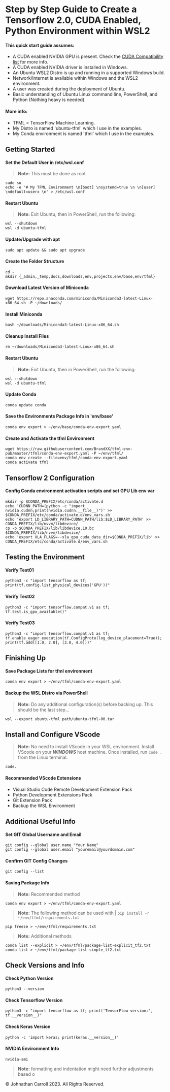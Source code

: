 # Step by Step Guide to Create a Tensorflow 2.0, CUDA Enabled, Python Environment within WSL2
#### This quick start guide assumes:

*   A CUDA enabled NVIDIA GPU is present. Check the [CUDA Compatibility list](https://developer.nvidia.com/cuda-gpus) for more info.
*   A CUDA enabled NVIDIA driver is installed in Windows.
*   An Ubuntu WSL2 Distro is up and running in a supported Windows build.
*   Network/Internet is available within Windows and the WSL2 environment.
*   A user was created during the deployment of Ubuntu.
*   Basic understanding of Ubuntu Linux command line, PowerShell, and Python (Nothing heavy is needed).

#### More info:

*   TFML = TensorFlow Machine Learning.
*   My Distro is named 'ubuntu-tfml' which I use in the examples.
*   My Conda environment is named 'tfml' which I use in the examples.

## Getting Started
#### Set the Default User in /etc/wsl.conf
> **Note:** This must be done as root
```
sudo su
echo -e '# My TFML Environment \n[boot] \nsystemd=true \n \n[user] \ndefault=userx \n' > /etc/wsl.conf
```

#### Restart Ubuntu
> **Note:** Exit Ubuntu, then in PowerShell, run the following:
```
wsl --shutdown
wsl -d ubuntu-tfml
```

#### Update/Upgrade with apt
```
sudo apt update && sudo apt upgrade
```

#### Create the Folder Structure
```
cd ~
mkdir {_admin,_temp,docs,downloads,env,projects,env/base,env/tfml}
```

#### Download Latest Version of Miniconda
```
wget https://repo.anaconda.com/miniconda/Miniconda3-latest-Linux-x86_64.sh -P ~/downloads/
```

#### Install Miniconda
```
bash ~/downloads/Miniconda3-latest-Linux-x86_64.sh
```

#### Cleanup Install Files
```
rm ~/downloads/Miniconda3-latest-Linux-x86_64.sh
```

#### Restart Ubuntu
> **Note:** Exit Ubuntu, then in PowerShell, run the following:
```
wsl --shutdown
wsl -d ubuntu-tfml
```

#### Update Conda
```
conda update conda
```

#### Save the Environments Package Info in 'env/base'
```
conda env export > ~/env/base/conda-env-export.yaml
```

#### Create and Activate the tfml Environment
```
wget https://raw.githubusercontent.com/BrandXX/tfml-env-pub/master/tfml/conda-env-export.yaml -P ~/env/tfml/
conda env create --file=env/tfml/conda-env-export.yaml
conda activate tfml
```

## Tensorflow 2 Configuration
#### Config Conda environment activation scripts and set GPU Lib env var
```
mkdir -p $CONDA_PREFIX/etc/conda/activate.d
echo 'CUDNN_PATH=(python -c "import nvidia.cudnn;print(nvidia.cudnn.__file__)")' >> $CONDA_PREFIX/etc/conda/activate.d/env_vars.sh
echo 'export LD_LIBRARY_PATH=CUDNN_PATH/lib:$LD_LIBRARY_PATH' >> CONDA_PREFIX/lib/nvvm/libdevice/
cp -p $CONDA_PREFIX/lib/libdevice.10.bc $CONDA_PREFIX/lib/nvvm/libdevice/
echo 'export XLA_FLAGS=--xla_gpu_cuda_data_dir=$CONDA_PREFIX/lib' >> CONDA_PREFIX/etc/conda/activate.d/env_vars.sh
```

## Testing the Environment
#### Verify Test01
```
python3 -c "import tensorflow as tf; print(tf.config.list_physical_devices('GPU'))"
```

#### Verify Test02
```
python3 -c "import tensorflow.compat.v1 as tf; tf.test.is_gpu_available()"
```

#### Verify Test03
```
python3 -c "import tensorflow.compat.v1 as tf; tf.enable_eager_execution(tf.ConfigProto(log_device_placement=True)); print(tf.add([1.0, 2.0], [3.0, 4.0]))"
```

## Finishing Up
#### Save Package Lists for tfml environment
```
conda env export > ~/env/tfml/conda-env-export.yaml
```

#### Backup the WSL Distro via PowerShell
> **Note:** Do any additional configuration(s) before backing up. This should be the last step...
```
wsl --export ubuntu-tfml path/ubuntu-tfml-00.tar
```

## Install and Configure VScode
> **Note:** No need to install VScode in your WSL environment. Install VScode on your ***WINDOWS*** host machine. Once installed, run ```code .``` from the Linux terminal.
```
code.
```

#### Recommended VScode Extensions

*   Visual Studio Code Remote Development Extension Pack
*   Python Development Extensions Pack
*   Git Extension Pack
*   Backup the WSL Environment

## Additional Useful Info
#### Set GIT Global Username and Email
```
git config --global user.name "Your Name"
git config --global user.email "youremail@yourdomain.com"
```

#### Confirm GIT Config Changes
```
git config --list
```

#### Saving Package Info
> **Note:** Recommended method
```
conda env export > ~/env/tfml/conda-env-export.yaml
```
> **Note:** The following method can be used with |  ```pip install -r ~/env/tfml/requirements.txt```
```
pip freeze > ~/env/tfml/requirements.txt
```
> **Note:** Additional methods
```
conda list --explicit > ~/env/tfml/package-list-explicit_tf2.txt
conda list > ~/env/tfml/package-list-simple_tf2.txt
```

## Check Versions and Info
#### Check Python Version
```
python3 --version
```

#### Check Tensorflow Version
```
python3 -c "import tensorflow as tf; print('TensorFlow version:', tf.__version__)"
```
#### Check Keras Version
```
python -c 'import keras; print(keras.__version__)'
```

#### NVIDIA Environment Info
```
nvidia-smi
```

> **Note:** formatting and indentation might need further adjustments based o

&copy; Johnathan Carroll 2023. All Rights Reserved.
